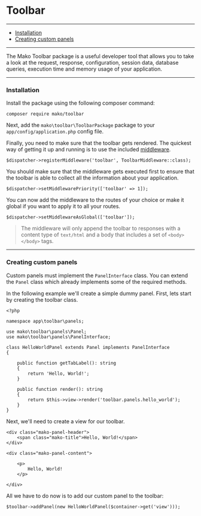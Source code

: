 # Toolbar

--------------------------------------------------------

* [Installation](#installation)
* [Creating custom panels](#creating_custom_panels)

--------------------------------------------------------

The Mako Toolbar package is a useful developer tool that allows you to take a look at the request, response, configuration, session data, database queries, execution time and memory usage of your application.

--------------------------------------------------------

<a id="installation"></a>

### Installation

Install the package using the following composer command:

```
composer require mako/toolbar
```

Next, add the `mako\toolbar\ToolbarPackage` package to your `app/config/application.php` config file.

Finally, you need to make sure that the toolbar gets rendered. The quickest way of getting it up and running is to use the included [middleware](:base_url:/docs/:version:/routing-and-controllers:routing#route_middleware).

```
$dispatcher->registerMiddleware('toolbar', ToolbarMiddleware::class);
```

You should make sure that the middleware gets executed first to ensure that the toolbar is able to collect all the information about your application.

```
$dispatcher->setMiddlewarePriority(['toolbar' => 1]);
```

You can now add the middleware to the routes of your choice or make it global if you want to apply it to all your routes.

```
$dispatcher->setMiddlewareAsGlobal(['toolbar']);
```

> The middleware will only append the toolbar to responses with a content type of `text/html` and a body that includes a set of `<body></body>` tags.

--------------------------------------------------------

<a id="creating_custom_panels"></a>

### Creating custom panels

Custom panels must implement the `PanelInterface` class. You can extend the `Panel` class which already implements some of the required methods.

In the following example we'll create a simple dummy panel. First, lets start by creating the toolbar class.

```
<?php

namespace app\toolbar\panels;

use mako\toolbar\panels\Panel;
use mako\toolbar\panels\PanelInterface;

class HelloWorldPanel extends Panel implements PanelInterface
{

	public function getTabLabel(): string
	{
		return 'Hello, World!';
	}

	public function render(): string
	{
		return $this->view->render('toolbar.panels.hello_world');
	}
}
```

Next, we'll need to create a view for our toolbar.

```
<div class="mako-panel-header">
	<span class="mako-title">Hello, World!</span>
</div>

<div class="mako-panel-content">

	<p>
		Hello, World!
	</p>

</div>
```

All we have to do now is to add our custom panel to the toolbar:

```
$toolbar->addPanel(new HelloWorldPanel($container->get('view')));
```
